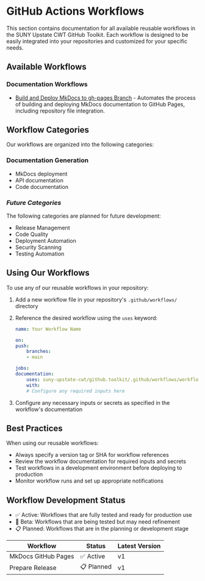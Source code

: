 # GitHub Actions Workflows

This section contains documentation for all available reusable workflows in the SUNY Upstate CWT GitHub Toolkit. Each workflow is designed to be easily integrated into your repositories and customized for your specific needs.

## Available Workflows

### Documentation Workflows

- [Build and Deploy MkDocs to gh-pages Branch](flows.mkdocs-gh-pages.md) - Automates the process of building and deploying MkDocs documentation to GitHub Pages, including repository file integration.

## Workflow Categories

Our workflows are organized into the following categories:

### Documentation Generation

- MkDocs deployment
- API documentation
- Code documentation

### *Future Categories*

The following categories are planned for future development:

- Release Management
- Code Quality
- Deployment Automation
- Security Scanning
- Testing Automation

## Using Our Workflows

To use any of our reusable workflows in your repository:

1. Add a new workflow file in your repository's `.github/workflows/` directory
2. Reference the desired workflow using the `uses` keyword:

    ```yaml
    name: Your Workflow Name

    on:
    push:
        branches:
        - main

    jobs:
    documentation:
        uses: suny-upstate-cwt/github.toolkit/.github/workflows/workflow-name.yml@main
        with:
        # Configure any required inputs here
    ```

3. Configure any necessary inputs or secrets as specified in the workflow's documentation

## Best Practices

When using our reusable workflows:

- Always specify a version tag or SHA for workflow references
- Review the workflow documentation for required inputs and secrets
- Test workflows in a development environment before deploying to production
- Monitor workflow runs and set up appropriate notifications

## Workflow Development Status

- ✅ Active: Workflows that are fully tested and ready for production use
- 🔄 Beta: Workflows that are being tested but may need refinement
- 📋 Planned: Workflows that are in the planning or development stage

| Workflow | Status | Latest Version |
|----------|---------|----------------|
| MkDocs GitHub Pages | ✅ Active | v1 |
| Prepare Release | 📋 Planned | v1 |
